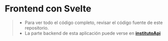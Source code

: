 # Frontend con Svelte

> - Para ver todo el código completo, revisar el código fuente de este repositorio.
> - La parte backend de esta aplicación puede verse en **[institutoApi](https://institutoapi.onrender.com/)**
